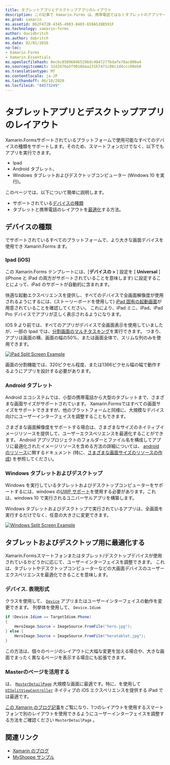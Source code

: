 ```yaml
---
title: タブレットアプリとデスクトップアプリのレイアウト
description: この記事で Xamarin.Forms は、携帯電話ではなくタブレットのアプリケーションレイアウトを最適化する方法について説明します。
ms.prod: xamarin
ms.assetid: D62F472B-4345-4983-8403-659A538B591F
ms.technology: xamarin-forms
author: davidbritch
ms.author: dabritch
ms.date: 02/01/2016
no-loc:
- Xamarin.Forms
- Xamarin.Essentials
ms.openlocfilehash: 0ecbc850960465296dc4047277bdafe78ac800a4
ms.sourcegitcommit: 32d2476a5f9016baa231b7471c88c1d4ccc08eb8
ms.translationtype: MT
ms.contentlocale: ja-JP
ms.lasthandoff: 06/18/2020
ms.locfileid: "84573249"
---
```

# <a name="layout-for-tablet-and-desktop-apps"></a>タブレットアプリとデスクトップアプリのレイアウト

Xamarin.Formsサポートされているプラットフォームで使用可能なすべてのデバイスの種類をサポートします。そのため、スマートフォンだけでなく、以下でもアプリを実行できます。

- Ipad
- Android タブレット、
- Windows タブレットおよびデスクトップコンピューター (Windows 10 を実行)。

このページでは、以下について簡単に説明します。

- サポートされている[デバイスの種類](#device-types)
- タブレットと携帯電話のレイアウトを[最適化](#optimize-for-tablet-and-desktop)する方法。

## <a name="device-types"></a>デバイスの種類

でサポートされているすべてのプラットフォームで、より大きな画面デバイスを使用でき Xamarin.Forms ます。

### <a name="ipads-ios"></a>Ipad (iOS)

この Xamarin.Forms テンプレートには、[**デバイスの >** ] 設定を [ **Universal** ] (iPhone と iPad の両方がサポートされていることを意味します) に設定することによって、iPad のサポートが自動的に含まれます。

快適な起動エクスペリエンスを提供し、すべてのデバイスで全画面解像度が使用されるようにするには、(ストーリーボードを使用して) [iPad 固有の起動画面](~/ios/app-fundamentals/images-icons/launch-screens.md)が用意されていることを確認してください。 これにより、iPad ミニ、iPad、iPad Pro デバイスでアプリが正しく表示されるようになります。

IOS 9 より前では、すべてのアプリがデバイスで全画面表示を使用していましたが、一部の Ipad では、[分割画面のマルチタスキング](~/ios/platform/multitasking.md)を実行できます。
つまり、アプリは画面の横、画面の幅の50%、または画面全体で、スリムな列のみを使用できます。

[![](tablet-images/ipad-sml.png "iPad Split Screen Example")](tablet-images/ipad.png#lightbox "iPad Split Screen Example")

画面の分割機能では、320ピクセル程度、または1366ピクセル幅の幅で動作するようにアプリを設計する必要があります。

### <a name="android-tablets"></a>Android タブレット

Android エコシステムでは、小型の携帯電話から大型のタブレットまで、さまざまな画面サイズがサポートされています。 Xamarin.Formsではすべての画面サイズをサポートできますが、他のプラットフォームと同様に、大規模なデバイス向けにユーザーインターフェイスを調整することもできます。

さまざまな画面解像度をサポートする場合は、さまざまなサイズのネイティブイメージリソースを提供して、ユーザーエクスペリエンスを最適化することができます。
Android アプリプロジェクトのフォルダーとファイル名を構成してアプリに最適化されたイメージリソースを含める方法の詳細については、 [android のリソース](~/android/app-fundamentals/resources-in-android/index.md)に関するドキュメント (特に、[さまざまな画面サイズのリソースの作成](~/android/app-fundamentals/resources-in-android/resources-for-varying-screens.md)) を参照してください。

### <a name="windows-tablets-and-desktops"></a>Windows タブレットおよびデスクトップ

Windows を実行しているタブレットおよびデスクトップコンピューターをサポートするには、windows の[UWP サポート](~/xamarin-forms/platform/windows/installation/index.md)を使用する必要があります。これは、windows 10 で実行されるユニバーサルアプリを構築します。

Windows タブレットおよびデスクトップで実行されているアプリは、全画面を実行するだけでなく、任意の大きさに変更できます。

[![](tablet-images/splitscreen-sml.png "Windows Split Screen Example")](tablet-images/splitscreen.png#lightbox "Windows Split Screen Example")

## <a name="optimize-for-tablet-and-desktop"></a>タブレットおよびデスクトップ用に最適化する

Xamarin.Formsスマートフォンまたはタブレット/デスクトップデバイスが使用されているかどうかに応じて、ユーザーインターフェイスを調整できます。 これは、タブレットやデスクトップコンピューターなどの大画面デバイスのユーザーエクスペリエンスを最適化できることを意味します。

### <a name="deviceidiom"></a>デバイス. 表現形式

クラスを使用して、 [`Device`](~/xamarin-forms/platform/device.md) アプリまたはユーザーインターフェイスの動作を変更できます。 列挙体を使用して、 `Device.Idiom`

```csharp
if (Device.Idiom == TargetIdiom.Phone)
{
    HeroImage.Source = ImageSource.FromFile("hero.jpg");
} else {
    HeroImage.Source = ImageSource.FromFile("herotablet.jpg");
}
```

この方法は、個々のページのレイアウトに大幅な変更を加える場合や、大きな画面でまったく異なるページを表示する場合にも拡張できます。

### <a name="leverage-masterdetailpage"></a>Masterのページを活用する

は、 [`MasterDetailPage`](xref:Xamarin.Forms.MasterDetailPage) 大規模な画面に最適です。特に、を使用して [`UISplitViewController`](xref:UIKit.UISplitViewController) ネイティブの iOS エクスペリエンスを提供する iPad では最適です。

[この Xamarin のブログ記事](https://devblogs.microsoft.com/xamarin/bringing-xamarin-forms-apps-to-tablets/)をご覧になり、1つのレイアウトを使用するスマートフォンで別のレイアウトを使用できるようにユーザーインターフェイスを調整する方法をご確認ください `MasterDetailPage` 。

## <a name="related-links"></a>関連リンク

- [Xamarin のブログ](https://devblogs.microsoft.com/xamarin/bringing-xamarin-forms-apps-to-tablets/)
- [MyShoppe サンプル](https://github.com/jamesmontemagno/myshoppe)
